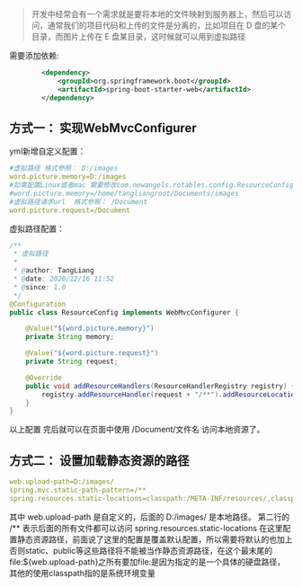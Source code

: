 > 开发中经常会有一个需求就是要将本地的文件映射到服务器上，然后可以访问，通常我们的项目代码和上传的文件是分离的，比如项目在 D 盘的某个目录，而图片上传在 E 盘某目录，这时候就可以用到虚拟路径

需要添加依赖:
```xml
        <dependency>
            <groupId>org.springframework.boot</groupId>
            <artifactId>spring-boot-starter-web</artifactId>
        </dependency>
```
## 方式一： 实现WebMvcConfigurer

yml新增自定义配置：
```yaml
#虚拟路径 格式参照： D:/images
word.picture.memory=D:/images
#如需配置Linux或者mac 需要修改com.newangels.rotables.config.ResourceConfig  file:/修改为file:
#word.picture.memory=/home/tangliangroot/Documents/images
#虚拟路径请求url  格式参照： /Document
word.picture.request=/Document
```

虚拟路径配置：
```java
/**
 * 虚拟路径
 *
 * @author: TangLiang
 * @date: 2020/12/16 11:52
 * @since: 1.0
 */
@Configuration
public class ResourceConfig implements WebMvcConfigurer {

    @Value("${word.picture.memory}")
    private String memory;

    @Value("${word.picture.request}")
    private String request;

    @Override
    public void addResourceHandlers(ResourceHandlerRegistry registry) {
        registry.addResourceHandler(request + "/**").addResourceLocations("file:/" + memory + "/");
    }
}
```

以上配置 完后就可以在页面中使用 /Document/文件名 访问本地资源了。

## 方式二： 设置加载静态资源的路径

```yaml
web.upload-path=D:/images/
spring.mvc.static-path-pattern=/**
spring.resources.static-locations=classpath:/META-INF/resources/,classpath:/resources/, classpath:/static/, classpath:/public/,file:${web.upload-path}
```

其中 web.upload-path 是自定义的，后面的 D:/images/ 是本地路径。 第二行的 /** 表示后面的所有文件都可以访问 spring.resources.static-locations 在这里配置静态资源路径，前面说了这里的配置是覆盖默认配置，所以需要将默认的也加上否则static、public等这些路径将不能被当作静态资源路径，在这个最末尾的file:${web.upload-path}之所有要加file:是因为指定的是一个具体的硬盘路径，其他的使用classpath指的是系统环境变量

